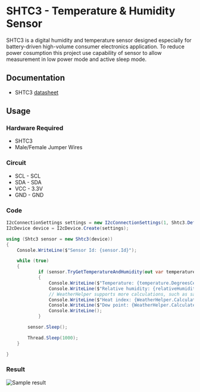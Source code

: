 # SHTC3 - Temperature & Humidity Sensor

SHTC3 is a digital humidity and temperature sensor designed especially for battery-driven high-volume consumer electronics application.
To reduce power cosumption this project use capability of sensor to allow measurement in low power mode and active sleep mode.

## Documentation

- SHTC3 [datasheet](https://sensirion.com/media/documents/643F9C8E/6164081E/Sensirion_Humidity_Sensors_SHTC3_Datasheet.pdf)

## Usage

### Hardware Required

- SHTC3
- Male/Female Jumper Wires

### Circuit

- SCL - SCL
- SDA - SDA
- VCC - 3.3V
- GND - GND

### Code

```csharp
I2cConnectionSettings settings = new I2cConnectionSettings(1, Shtc3.DefaultI2cAddress);
I2cDevice device = I2cDevice.Create(settings);

using (Shtc3 sensor = new Shtc3(device))
{
    Console.WriteLine($"Sensor Id: {sensor.Id}");

    while (true)
    {
            if (sensor.TryGetTemperatureAndHumidity(out var temperature, out var relativeHumidity))
            {
                Console.WriteLine($"Temperature: {temperature.DegreesCelsius:0.#}\u00B0C");
                Console.WriteLine($"Relative humidity: {relativeHumidity.Percent:0.#}%");
                // WeatherHelper supports more calculations, such as saturated vapor pressure, actual vapor pressure and absolute humidity.
                Console.WriteLine($"Heat index: {WeatherHelper.CalculateHeatIndex(temperature, relativeHumidity).DegreesCelsius:0.#}\u00B0C");
                Console.WriteLine($"Dew point: {WeatherHelper.CalculateDewPoint(temperature, relativeHumidity).DegreesCelsius:0.#}\u00B0C");
                Console.WriteLine();
            }

        sensor.Sleep();

        Thread.Sleep(1000);
    }

}
```

### Result

![Sample result](RunningResult.JPG)
